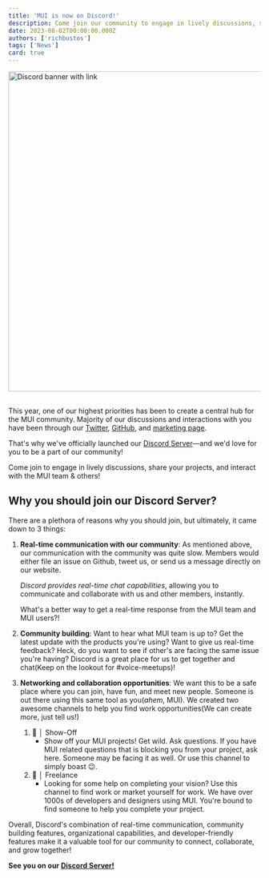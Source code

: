```yaml
---
title: 'MUI is now on Discord!'
description: Come join our community to engage in lively discussions, share your projects, and interact with the MUI team.
date: 2023-08-02T00:00:00.000Z
authors: ['richbustos']
tags: ['News']
card: true
---
```


<a href="https://mui.com/r/discord"><img src="/static/blog/2023-discord-announcement/discord.png" width="1280" height="640" style="margin-bottom: 16px;" alt="Discord banner with link" /></a>

This year, one of our highest priorities has been to create a central hub for the MUI community.
Majority of our discussions and interactions with you have been through our [Twitter](https://twitter.com/MUI_hq), [GitHub](https://github.com/mui), and [marketing page](https://mui.com/).

That's why we've officially launched our [Discord Server](https://mui.com/r/discord/)—and we'd love for you to be a part of our community!

Come join to engage in lively discussions, share your projects, and interact with the MUI team & others!

## Why you should join our Discord Server?

There are a plethora of reasons why you should join, but ultimately, it came down to 3 things:

1. **Real-time communication with our community**:
   As mentioned above, our communication with the community was quite slow.
   Members would either file an issue on Github, tweet us, or send us a message directly on our website.

   _Discord provides real-time chat capabilities_, allowing you to communicate and collaborate with us and other members, instantly.

   What's a better way to get a real-time response from the MUI team and MUI users?!

2. **Community building**:
   Want to hear what MUI team is up to?
   Get the latest update with the products you're using?
   Want to give us real-time feedback?
   Heck, do you want to see if other's are facing the same issue you're having?
   Discord is a great place for us to get together and chat(Keep on the lookout for #voice-meetups)!

3. **Networking and collaboration opportunities**:
   We want this to be a safe place where you can join, have fun, and meet new people.
   Someone is out there using this same tool as you(_ahem_, MUI).
   We created two awesome channels to help you find work opportunities(We can create more, just tell us!)
   1. 🎨 │ Show-Off
      - Show off your MUI projects! Get wild. Ask questions.
        If you have MUI related questions that is blocking you from your project, ask here.
        Someone may be facing it as well.
        Or use this channel to simply boast 😉.
   2. 📝 │ Freelance
      - Looking for some help on completing your vision?
        Use this channel to find work or market yourself for work.
        We have over 1000s of developers and designers using MUI.
        You're bound to find someone to help you complete your project.

Overall, Discord's combination of real-time communication, community building features, organizational capabilities, and developer-friendly features make it a valuable tool for our community to connect, collaborate, and grow together!

**See you on our [Discord Server!](https://mui.com/r/discord/)**
